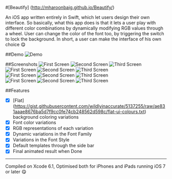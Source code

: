 #[Beautify] (http://mharoonbaig.github.io/Beautify/) 

An iOS app written entirely in Swift, which let users design their own interface. 
So basically, what this app does is that it lets a user play with different color combinations by dynamically modifying RGB
values through a wheel. User can change the color of the font too, by triggering the switch to lock the background. 
In short, a user can make the interface of his own choice :yum:

##Demo
<img src="Screenshots/screencast.gif" alt="Demo">

##Screenshots
<img src="Screenshots/shot1.png" alt="First Screen"> <img src="Screenshots/shot2.png" alt="Second Screen"> <img src="Screenshots/shot3.png" alt="Third Screen">
<br>
<img src="Screenshots/shot4.png" alt="First Screen"> <img src="Screenshots/shot5.png" alt="Second Screen"> <img src="Screenshots/shot6.png" alt="Third Screen"> <br>
<img src="Screenshots/shot7.png" alt="First Screen"> <img src="Screenshots/shot8.png" alt="Second Screen"> <img src="Screenshots/shot9.png" alt="Third Screen"> <br>
<img src="Screenshots/shot10.png" alt="First Screen"> <img src="Screenshots/shot11.png" alt="Second Screen"> <img src="Screenshots/shot12.png" alt="Third Screen">


##Features
- [x] [Flat] (https://gist.githubusercontent.com/wildlyinaccurate/5137255/raw/ae831aaae8676ba5d7f9cc0fe74cb248562d598c/flat-ui-colours.txt) background coloring variations
- [x] Font color variations
- [x] RGB representations of each variation
- [x] Dynamic variations in the Font Family
- [x] Variations in the Font Style
- [x] Default templates through the side bar
- [x] Final animated result when Done

---
Compiled on Xcode 6.1, Optimised both for iPhones and iPads running iOS 7 or later :yum:
